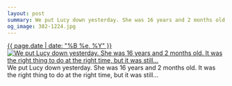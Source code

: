 ```yaml
---
layout: post
summary: We put Lucy down yesterday. She was 16 years and 2 months old. It was the right thing to do at the right time, but it was still...
og_image: 382-1224.jpg
---
```


<p>
  <time><a href="/382">{{ page.date | date: "%B %e, %Y" }}</a></time>
  <a href="/382"><img src="{{ site.assets_url }}/382-612.jpg" srcset="{{ site.assets_url }}/382-1224.jpg 1224w, {{ site.assets_url }}/382-918.jpg 918w, {{ site.assets_url }}/382-612.jpg 612w, {{ site.assets_url }}/382-306.jpg 306w" sizes="(min-width: 700px) 50vw, calc(100vw - 2rem)" alt="We put Lucy down yesterday. She was 16 years and 2 months old. It was the right thing to do at the right time, but it was still..." /></a>
  <span>We put Lucy down yesterday. She was 16 years and 2 months old. It was the right thing to do at the right time, but it was still...</span>
</p>
